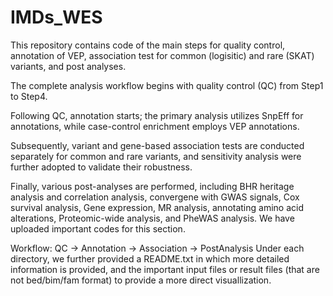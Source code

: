 # IMDs_WES
This repository contains code of the main steps for quality control, annotation of VEP, association test for common (logisitic) and rare (SKAT) variants, and post analyses.

The complete analysis workflow begins with quality control (QC) from Step1 to Step4. 

Following QC, annotation starts; the primary analysis utilizes SnpEff for annotations, while case-control enrichment employs VEP annotations. 

Subsequently, variant and gene-based association tests are conducted separately for common and rare variants, and sensitivity analysis were further adopted to validate their robustness.

Finally, various post-analyses are performed, including BHR heritage analysis and correlation analysis, convergene with GWAS signals, Cox survival analysis, Gene expression, MR analysis, annotating amino acid alterations, Proteomic-wide analysis, and PheWAS analysis. We have uploaded important codes for this section.

Workflow: QC -> Annotation -> Association -> PostAnalysis
Under each directory, we further provided a README.txt in which more detailed information is provided, and the important input files or result files (that are not bed/bim/fam format) to provide a more direct visuallization.
